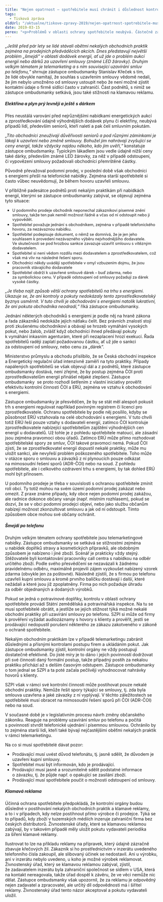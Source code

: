 ```yaml
---
title: "Nejen opatrnost – spotřebitele musí chránit i důslednost kontrolních orgánů"
tags:
  - Tisková zpráva
oldUrl: "/aktualne/tiskove-zpravy-2019/nejen-opatrnost-spotrebitele-musi-chranit-i-duslednost-kontrolnich-organu"
date: 2019-03-15
perex: "<p>Problémů v oblasti ochrany spotřebitele neubývá. Částečně za to může neopatrnost a důvěřivost samotných spotřebitelů, ale hlavním důvodem je fakt, že prodejci jsou ve svých obchodních strategiích stále o krok napřed. Ve chvíli, kdy se kontrolním orgánům podaří určité nekalé obchodní praktiky potlačit, obchodníci už využívají jiné. Vedle neustálé osvěty je tak podle zástupce ombudsmanky jediným řešením tvrdý a důsledný postup kontrolních orgánů.</p>"
---
```


<!-- imported from the old website -->

<p><i>„Ještě před pár lety se lidé stávali obětmi nekalých obchodních praktik zejména na prodejních předváděcích akcích. Dnes představují největší problém „šmejdi“ v oblasti dodávek energií, ať už jde o problém aukcí energií nebo dárků za uzavření smlouvy (známé LED žárovky). Druhým velkým tématem je telemarketing a s ním související uzavírání smluv po telefonu,“</i> shrnuje zástupce ombudsmanky Stanislav Křeček s tím, že lidé obvykle namítají, že souhlas s uzavřením smlouvy vědomě nedali, že jim nebylo umožněno od smlouvy ustoupit nebo že není možné zjistit kontaktní údaje o firmě sídlící často v zahraničí. Část podnětů, s nimiž se zástupce ombudsmanky setkává, jsou také stížnosti na klamavou reklamu.</p> <h5>Elektřina a plyn prý levněji a ještě s dárkem</h5> <p>Přes neustálá varování před nejrůznějšími nabídkami energetických aukcí a zprostředkování údajně výhodnějších dodávek plynu či elektřiny, neubývá případů lidí, především seniorů, kteří naletí a pak čelí smluvním pokutám. </p> <p><i>„Tito obchodníci zneužívají důvěřivosti seniorů a pod různými záminkami je lákají k uzavření nebo změně smlouvy. Bohužel jim nahrávají zvyšující se ceny energií, takže vždycky najdou někoho, kdo jim uvěří,“ </i>konstatuje zástupce ombudsmanky. Typickým lákadlem jsou vedle údajně nižší ceny také dárky, především známé LED žárovky, za něž v případě odstoupení, či vypovězení smlouvy požadovali obchodníci přemrštěné částky. </p> <p>Původně převažoval podomní prodej, v poslední době však obchodníci s energiemi přešli na telefonické nabídky. Zejména starší spotřebitelé si často vůbec neuvědomují, že během hovoru uzavřeli smlouvu.</p> <p>V přibližně padesátce podnětů proti nekalým praktikám při nabídkách energií, kterými se zástupce ombudsmanky zabýval, se objevují zejména tyto situace:</p><ul><li><span style="font-size: 12.8px; background-color: initial;">U podomního prodeje obchodník neponechal zákazníkovi písemné znění smlouvy, takže ten pak neměl možnost řádně a včas od ní odstoupit nebo ji vypovědět.</span></li><li><span style="background-color: initial; font-size: 12.8px;">Spotřebitel považuje jednání s obchodníkem, zejména v případě telefonického hovoru, za nezávaznou nabídku.</span></li><li><span style="background-color: initial; font-size: 12.8px;">Spotřebitel podepisuje dokument, o němž se domnívá, že je jen jeho souhlasem k provedení nezávazného výběru nejvhodnějšího dodavatele. Ve skutečnosti se pod hrozbou sankce zavazuje uzavřít smlouvu s vítězným dodavatelem.</span></li><li><span style="background-color: initial; font-size: 12.8px;">Spotřebitel si není vědom rozdílu mezi dodavatelem a zprostředkovatelem, což však má vliv na následné řešení sporu.</span></li><li><span style="background-color: initial; font-size: 12.8px;">Obchodníci někdy uvádějí spotřebitele v omyl vzbuzením dojmu, že jsou pracovník stávajícího dodavatele</span></li><li><span style="background-color: initial; font-size: 12.8px;">Spotřebitel obdrží k uzavřené smlouvě dárek – buď zdarma, nebo za symbolickou cenu. V případě odstoupení od smlouvy požadují za dárek vysoké částky.</span></li></ul> <p><i>„Je třeba najít způsob větší ochrany spotřebitelů na trhu s energiemi. Ukazuje se, že ani kontroly a pokuty nedokázaly tento zprostředkovatelský byznys usměrnit. V tuto chvíli je obchodování s energiemi natolik lukrativní, že ani pokuta obchodníka neodradí,“</i> říká zástupce ombudsmanky.</p> <p>Jednání některých obchodníků s energiemi je podle něj na hraně zákona a řada zákazníků nedokáže jejich nátlaku čelit. Bez právních znalostí stojí proti zkušenému obchodníkovi a obávají se hrozeb vymáhání vysokých pokut, nebo žalob, zvlášť když obchodníci ihned předávají pokuty k vymáhání inkasním agenturám, které při nezaplacení hrozí exekucí. Řada spotřebitelů raději zaplatí požadovanou částku, ať už jde o sankci za odstoupení od smlouvy, nebo cenu za „dárek“.</p> <p>Ministerstvo průmyslu a obchodu přislíbilo, že se Česká obchodní inspekce a Energetický regulační úřad intenzivně zaměří na tyto praktiky. Případy napálených spotřebitelů se však objevují dál a z podnětů, které zástupce ombudsmanky dostává, není zřejmé, že by postup zejména ČOI proti zprostředkovatelům energií přinášel nějaké zlepšení. Zástupce ombudsmanky  se proto rozhodl šetřením z vlastní iniciativy prověřit efektivitu kontrolní činnosti ČOI a ERÚ, zejména ve vztahu k obchodování s energiemi. </p> <p>Zástupce ombudsmanky je přesvědčen, že by se stát měl alespoň pokusit trh s energiemi regulovat například povinným registrem či licencí pro zprostředkovatele. Ochranu spotřebitele by podle něj posílilo, kdyby se působnost ERÚ vztahovala na celé obchodování s energiemi. V tuto chvíli totiž ERÚ řeší pouze vztahy s dodavateli energií, zatímco ČOI kontroluje zprostředkovatele nabízející spotřebitelům zajištění výhodnějších cen energií u dodavatelů. Už tohle je z pohledu spotřebitele matoucí, ale zásadní jsou zejména pravomoci obou úřadů. Zatímco ERÚ může přímo rozhodovat spotřebitelské spory ze smluv, ČOI takové pravomoci nemá. Pokud ČOI zjistí, že se zprostředkovatel energií dopustil nekalé praktiky, může mu uložit sankci, ale nevyřeší problém poškozeného spotřebitele. Toho může v otázce sporu o smlouvu a závazků z ní plynoucích pouze odkázat na mimosoudní řešení sporů (ADR-ČOI) nebo na soud. Z pohledu spotřebitele, ale i celkového ozdravení trhu s energiemi, by tak dohled ERÚ mohl být přínosem.</p> <p>U podomního prodeje je třeba v souvislosti s ochranou spotřebitele zmínit roli obcí. Ty totiž mohou na svém území podomní prodej zakázat nebo omezit. Z praxe známe případy, kdy obce nejen podomní prodej zakážou, ale radnice dokonce občany varuje (např. místním rozhlasem), pokud se dozví, že se v obci podomní prodejci objeví, nebo jako službu občanům nabízejí možnost zkonzultovat smlouvu a jak od ní odstoupit. Tímto způsobem obce mohou své občany ochránit. </p> <h5>Šmejdi po telefonu</h5> <p>Druhým velkým tématem ochrany spotřebitele jsou telemarketingové nabídky. Zástupce ombudsmanky se setkává se stížnostmi zejména u nabídek doplňků stravy a kosmetických přípravků, ale obdobným způsobem je nabízeno i jiné zboží. Scénář je prakticky vždy stejný. Stěžovatelé byli kontaktování pracovníky call centra s nabídkou na odběr určitého zboží. Podle svého přesvědčení se nezavázali k žádnému pravidelnému odběru, maximálně projevili zájem vyzkoušet nabízený vzorek zdarma (obvykle jen za poštovné). Následně zjistili, že s firmou po telefonu uzavřeli kupní smlouvu a kromě prvního balíčku dostávají i další, které nežádali a které jsou již zpoplatněny. Firma po nich požaduje úhradu za odběr objednaných a dodaných výrobků. </p> <p>Pokud se jedná o potravinové doplňky, kontrolu v oblasti ochrany spotřebitele provádí Státní zemědělská a potravinářská inspekce. Na tu se musí spotřebitelé obrátit, a jestliže se jejich stížnost týká možné nekalé obchodní praktiky při uzavírání smlouvy po telefonu. SZPI si může od firmy k prověření vyžádat audiozáznamy s hovory s klienty a prověřit, jestli se prodávající nedopustil porušení některého ze zákazu zakotveného v zákoně o ochraně spotřebitele. </p> <p>Nekalým obchodním praktikám lze v případě telemarketingu zabránit důslednými a přísnými kontrolami postupu firem a ukládáním pokut. Jak zástupce ombudsmanky zjistil, kontrolní orgány ne vždy postupují dostatečně efektivně. Do jisté míry je to dáno i jejich povinností dodržovat při své činnosti daný formální postup, takže případný postih za nekalou praktiku přichází až s delším časovým odstupem. Zástupce ombudsmanky o tom jednal se SZPI a ta poté začala pečlivěji vyhodnocovat nahrávky hovorů s klienty. </p> <p>SZPI však v rámci své kontrolní činnosti může postihovat pouze nekalé obchodní praktiky. Nemůže řešit spory týkající se smlouvy, tj. zda byla smlouva uzavřena a jaké závazky z ní vyplývají. V těchto záležitostech se spotřebitelé musí obracet na mimosoudní řešení sporů při ČOI (ADR-ČOI) nebo na soud.</p> <p>V současné době je v legislativním procesu návrh změny občanského zákoníku. Reaguje na problémy uzavírání smluv po telefonu a počítá s povinností stvrdit telefonické ujednání i písemnou smlouvou. Ochránilo by to zejména starší lidi, kteří také bývají nejčastějšími oběťmi nekalých praktik v rámci telemarketingu.</p> <p>Na co si musí spotřebitelé dávat pozor:</p><ul><li>Prodávající musí uvést důvod telefonátu, tj. jasně sdělit, že důvodem je uzavření kupní smlouvy.</li><li>Spotřebitel musí být informován, kdo je prodávající.</li><li>Prodávající musí jasně a srozumitelně sdělit podstatné informace o závazku, tj. že půjde např. o opakující se zasílání zboží.</li><li>Prodávající musí spotřebitele poučit o možnosti odstoupení od smlouvy.</li></ul> <h5>Klamavá reklama</h5> <p>Účinná ochrana spotřebitele předpokládá, že kontrolní orgány budou důsledné v postihování nekalých obchodních praktik a klamavé reklamy, a to i v případech, kdy nelze postihnout přímo výrobce či prodejce. Týká se to případů, kdy zboží v tuzemských médiích inzeruje zahraniční firma bez českých distributorů. Živnostenské úřady, které se klamavou reklamou zabývají, by v takovém případě měly uložit pokutu vydavateli periodika za šíření klamavé reklamy. </p> <p>Ilustrovat to lze na příkladu reklamy na přípravek, který údajně zázračně zbavuje křečových žil. Zákazník si ho prostřednictvím v inzerátu uvedeného telefonního čísla zakoupil, ale slibovaný účinek se nedostavil. Ani u výrobku, ani v inzerátu nebylo uvedeno, u koho je možné výrobek reklamovat. Živnostenský úřad, který se klamavou reklamou zabýval, zjistil, že zadavatelem inzerátu byla zahraniční společnost se sídlem v USA, která na kontakt nereagovala, takže úřad dospěl k závěru, že ve věci nemůže nic dělat. Zástupce ombudsmanky však upozornil, že za reklamu je odpovědný nejen zadavatel a zpracovatel, ale určitý díl odpovědnosti má i šiřitel reklamy. Živnostenský úřad tento názor akceptoval a pokutu vydavateli uložil.</p>
